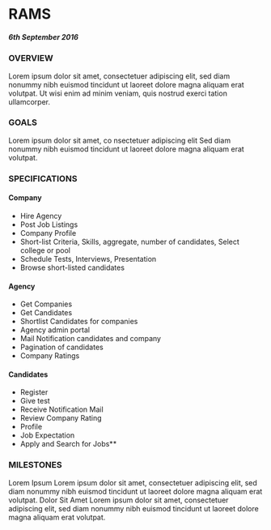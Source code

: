 # RAMS  

##### 6th September 2016  

### OVERVIEW  
Lorem ipsum dolor sit amet, consectetuer adipiscing elit, sed diam nonummy nibh euismod tincidunt ut laoreet dolore magna aliquam erat volutpat. Ut wisi enim ad minim veniam, quis nostrud exerci tation ullamcorper.   

### GOALS  
Lorem ipsum dolor sit amet, co
nsectetuer adipiscing elit
Sed diam nonummy nibh euismod tincidunt ut laoreet dolore magna aliquam erat volutpat.  

### SPECIFICATIONS    

#### Company  
* Hire Agency  
* Post Job Listings  
* Company Profile  
* Short-list Criteria, Skills, aggregate, number of candidates, Select college or pool   
* Schedule Tests, Interviews, Presentation  
* Browse short-listed candidates  

#### Agency  
* Get Companies  
* Get Candidates  
* Shortlist Candidates for companies  
* Agency admin portal  
* Mail Notification candidates and company  
* Pagination of candidates  
* Company Ratings   

#### Candidates  
* Register  
* Give test  
* Receive Notification Mail  
* Review Company Rating  
* Profile  
* Job Expectation  
* Apply and Search for Jobs**   

### MILESTONES  
Lorem Ipsum
Lorem ipsum dolor sit amet, consectetuer adipiscing elit, sed diam nonummy nibh euismod tincidunt ut laoreet dolore magna aliquam erat volutpat.
Dolor Sit Amet
Lorem ipsum dolor sit amet, consectetuer adipiscing elit, sed diam nonummy nibh euismod tincidunt ut laoreet dolore magna aliquam erat volutpat.
